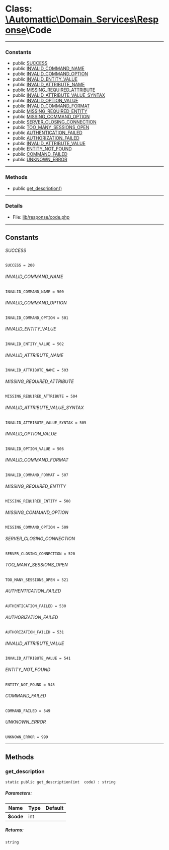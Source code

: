 # Class: [\Automattic](../namespaces/automattic.md)[\Domain_Services](../namespaces/automattic-domain-services.md)[\Response](../namespaces/automattic-domain-services-response.md)\Code


---

### Constants
* public [SUCCESS](#constant_SUCCESS)
* public [INVALID_COMMAND_NAME](#constant_INVALID_COMMAND_NAME)
* public [INVALID_COMMAND_OPTION](#constant_INVALID_COMMAND_OPTION)
* public [INVALID_ENTITY_VALUE](#constant_INVALID_ENTITY_VALUE)
* public [INVALID_ATTRIBUTE_NAME](#constant_INVALID_ATTRIBUTE_NAME)
* public [MISSING_REQUIRED_ATTRIBUTE](#constant_MISSING_REQUIRED_ATTRIBUTE)
* public [INVALID_ATTRIBUTE_VALUE_SYNTAX](#constant_INVALID_ATTRIBUTE_VALUE_SYNTAX)
* public [INVALID_OPTION_VALUE](#constant_INVALID_OPTION_VALUE)
* public [INVALID_COMMAND_FORMAT](#constant_INVALID_COMMAND_FORMAT)
* public [MISSING_REQUIRED_ENTITY](#constant_MISSING_REQUIRED_ENTITY)
* public [MISSING_COMMAND_OPTION](#constant_MISSING_COMMAND_OPTION)
* public [SERVER_CLOSING_CONNECTION](#constant_SERVER_CLOSING_CONNECTION)
* public [TOO_MANY_SESSIONS_OPEN](#constant_TOO_MANY_SESSIONS_OPEN)
* public [AUTHENTICATION_FAILED](#constant_AUTHENTICATION_FAILED)
* public [AUTHORIZATION_FAILED](#constant_AUTHORIZATION_FAILED)
* public [INVALID_ATTRIBUTE_VALUE](#constant_INVALID_ATTRIBUTE_VALUE)
* public [ENTITY_NOT_FOUND](#constant_ENTITY_NOT_FOUND)
* public [COMMAND_FAILED](#constant_COMMAND_FAILED)
* public [UNKNOWN_ERROR](#constant_UNKNOWN_ERROR)

---

### Methods

* public [get_description()](#method_get_description)

---

### Details

* File: [lib/response/code.php](../../lib/response/code.php)

---

## Constants
<a id="constant_SUCCESS"></a>
###### SUCCESS
```
SUCCESS = 200
```


<a id="constant_INVALID_COMMAND_NAME"></a>
###### INVALID_COMMAND_NAME
```
INVALID_COMMAND_NAME = 500
```


<a id="constant_INVALID_COMMAND_OPTION"></a>
###### INVALID_COMMAND_OPTION
```
INVALID_COMMAND_OPTION = 501
```


<a id="constant_INVALID_ENTITY_VALUE"></a>
###### INVALID_ENTITY_VALUE
```
INVALID_ENTITY_VALUE = 502
```


<a id="constant_INVALID_ATTRIBUTE_NAME"></a>
###### INVALID_ATTRIBUTE_NAME
```
INVALID_ATTRIBUTE_NAME = 503
```


<a id="constant_MISSING_REQUIRED_ATTRIBUTE"></a>
###### MISSING_REQUIRED_ATTRIBUTE
```
MISSING_REQUIRED_ATTRIBUTE = 504
```


<a id="constant_INVALID_ATTRIBUTE_VALUE_SYNTAX"></a>
###### INVALID_ATTRIBUTE_VALUE_SYNTAX
```
INVALID_ATTRIBUTE_VALUE_SYNTAX = 505
```


<a id="constant_INVALID_OPTION_VALUE"></a>
###### INVALID_OPTION_VALUE
```
INVALID_OPTION_VALUE = 506
```


<a id="constant_INVALID_COMMAND_FORMAT"></a>
###### INVALID_COMMAND_FORMAT
```
INVALID_COMMAND_FORMAT = 507
```


<a id="constant_MISSING_REQUIRED_ENTITY"></a>
###### MISSING_REQUIRED_ENTITY
```
MISSING_REQUIRED_ENTITY = 508
```


<a id="constant_MISSING_COMMAND_OPTION"></a>
###### MISSING_COMMAND_OPTION
```
MISSING_COMMAND_OPTION = 509
```


<a id="constant_SERVER_CLOSING_CONNECTION"></a>
###### SERVER_CLOSING_CONNECTION
```
SERVER_CLOSING_CONNECTION = 520
```


<a id="constant_TOO_MANY_SESSIONS_OPEN"></a>
###### TOO_MANY_SESSIONS_OPEN
```
TOO_MANY_SESSIONS_OPEN = 521
```


<a id="constant_AUTHENTICATION_FAILED"></a>
###### AUTHENTICATION_FAILED
```
AUTHENTICATION_FAILED = 530
```


<a id="constant_AUTHORIZATION_FAILED"></a>
###### AUTHORIZATION_FAILED
```
AUTHORIZATION_FAILED = 531
```


<a id="constant_INVALID_ATTRIBUTE_VALUE"></a>
###### INVALID_ATTRIBUTE_VALUE
```
INVALID_ATTRIBUTE_VALUE = 541
```


<a id="constant_ENTITY_NOT_FOUND"></a>
###### ENTITY_NOT_FOUND
```
ENTITY_NOT_FOUND = 545
```


<a id="constant_COMMAND_FAILED"></a>
###### COMMAND_FAILED
```
COMMAND_FAILED = 549
```


<a id="constant_UNKNOWN_ERROR"></a>
###### UNKNOWN_ERROR
```
UNKNOWN_ERROR = 999
```



---

## Methods

<a id="method_get_description"></a>
### get_description

```
static public get_description(int  code) : string
```

##### Parameters:

| Name | Type | Default |
|------|------|---------|
| **$code** | int |  |

##### Returns:

```
string
```
